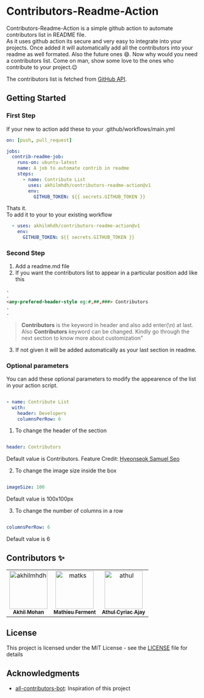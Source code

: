 # Contributors-Readme-Action

Contributors-Readme-Action is a simple github action to automate contributors list in README file.<br>
As it uses github action its secure and very easy to integrate into your projects. Once added it will automatically add all the contributors into your readme as well formated. Also the future ones :smile:. Now why would you need a contributors list. Come on man, show some love to the ones who contribute to your project.:wink:

The contributors list is fetched from [GitHub API](https://developer.github.com/v3/repos/statistics/).

## Getting Started

### First Step

If your new to action add these to your .github/workflows/main.yml

```yml
on: [push, pull_request]

jobs:
  contrib-readme-job:
    runs-on: ubuntu-latest
    name: A job to automate contrib in readme
    steps:
      - name: Contribute List
        uses: akhilmhdh/contributors-readme-action@v1
        env:
          GITHUB_TOKEN: ${{ secrets.GITHUB_TOKEN }}
```

Thats it.<br>
To add it to your to your existing workflow

```yml
  - uses: akhilmhdh/contributors-readme-action@v1
    env:
      GITHUB_TOKEN: ${{ secrets.GITHUB_TOKEN }}
```

### Second Step

1. Add a readme.md file
2. If you want the contributors list to appear in a particular position add like this

```md
.
.
<any-prefered-header-style eg:#,##,###> Contributors  
.
.
```

> **Contributors** is the keyword in header and also add enter(\n) at last. Also **Contributors** keyword can be changed. Kindly go through the next section to know more about customization"

3. If not given it will be added automatically as your last section in readme.

### Optional parameters

You can add these optional parameters to modify the appearence of the list in your action script.

```yml

- name: Contribute List
  with:
    header: Developers
    columnsPerRow: 6  
```

1. To change the header of the section

```yml

header: Contributors   

```
Default value is Contributors. 
Feature Credit: [Hyeonseok Samuel Seo](https://github.com/samslow) 

2. To change the image size inside the box

```yml

imageSize: 100

```

Default value is 100x100px

3. To change the number of columns in a row

```yml

columnsPerRow: 6

```

Default value is 6


## Contributors :sparkles:
<table>
<tr>
                <td align="center">
                    <a href="https://github.com/akhilmhdh">
                        <img src="https://avatars1.githubusercontent.com/u/31166322?v=4" width="100;" alt="akhilmhdh"/>
                        <br />
                        <sub><b>Akhil Mohan</b></sub>
                    </a>
                </td>
                <td align="center">
                    <a href="https://github.com/matks">
                        <img src="https://avatars0.githubusercontent.com/u/3830050?v=4" width="100;" alt="matks"/>
                        <br />
                        <sub><b>Mathieu Ferment</b></sub>
                    </a>
                </td>
                <td align="center">
                    <a href="https://github.com/athul">
                        <img src="https://avatars2.githubusercontent.com/u/40897573?v=4" width="100;" alt="athul"/>
                        <br />
                        <sub><b>Athul Cyriac Ajay</b></sub>
                    </a>
                </td></tr>
</table>


## License

This project is licensed under the MIT License - see the [LICENSE](LICENSE) file for details

## Acknowledgments

- [all-contributors-bot](https://github.com/all-contributors/all-contributors): Inspiration of this project
